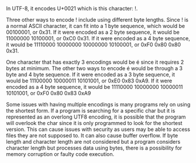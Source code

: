 In UTF-8, it encodes U+0021 which is this character: !.

Three other ways to encode ! include using different byte lengths. Since ! is a normal ASCII character, it can fit into a 1 byte sequence, which would be 00100001, or 0x31. If it were encoded as a 2 byte sequence, it would be 11000000 10100001, or 0xC0 0x31. If it were encoded as a 4 byte sequence, it would be 11110000 10000000 10000000 10100001, or 0xF0 0x80 0x80 0x31.

One character that has exactly 3 encodings would be é since it requires 2 bytes at minimum. The other two ways to encode é would be through a 3 byte and 4 byte sequence. If it were encoded as a 3 byte sequence, it would be 11100000 10000011 10101001, or 0xE0 0x83 0xA9. If it were encoded as a 4 byte sequence, it would be 11110000 10000000 10000011 10101001, or 0xF0 0x80 0x83 0xA9

Some issues with having multiple encodings is many programs rely on using the shortest form. If a program is searching for a specific char but it is represented as an overlong UTF8 encoding, it is possible that the program will overlook the char since it is only programmed to look for the shortest version. This can cause issues with security as users may be able to access files they are not supposed to. It can also cause buffer overflow. If byte length and character length are not considered but a program considers character length but processes data using bytes, there is a possibility for memory corruption or faulty code execution.
